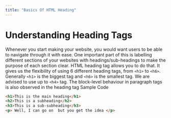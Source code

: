 ```yaml
---
title: "Basics Of HTML Heading"
---
```


# Understanding Heading Tags

Whenever you start making your website, you would want users to be able to navigate through it with ease. One important part of this is labelling different sections of your websites with headings/sub-headings to make the purpose of each section clear. HTML heading tag allows you to do that. It gives us the flexibility of using 6 different heading tags, from ```<h1>``` to ```<h6>```. Generally ```<h1>``` is the biggest tag and ```<h6>``` is the smallest tag. We are advised to use up to ```<h4>``` tag.
The block-level behaviour in paragraph tags is also observed in the heading tag
Sample Code
```html
<h1>This is the main heading</h1>
<h2>This is a subheading</h2>
<h3>This is a sub-subheading</h3>
<p> Well, I can go on  but you get the idea </p>
```

